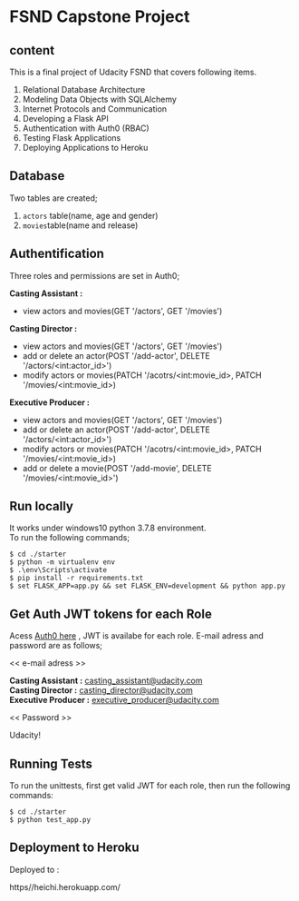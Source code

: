 # FSND Capstone Project
## content
This is a final project of Udacity FSND that covers following items.
1. Relational Database Architecture
2. Modeling Data Objects with SQLAlchemy
3. Internet Protocols and Communication
4. Developing a Flask API
5. Authentication with Auth0 (RBAC)
6. Testing Flask Applications
7. Deploying Applications to Heroku

## Database
Two tables are created;
1. `actors` table(name, age and gender)
2. `movies`table(name and release) 

## Authentification
Three roles and permissions are set in Auth0;

**Casting Assistant :** <br>
- view actors and movies(GET '/actors', GET '/movies')<br>

**Casting Director :** <br>
- view actors and movies(GET '/actors', GET '/movies')<br>
- add or delete an actor(POST '/add-actor', DELETE '/actors/\<int:actor_id>')<br>
- modify actors or movies(PATCH '/acotrs/\<int:movie_id>, PATCH '/movies/\<int:movie_id>) <br>

**Executive Producer :**<br>
- view actors and movies(GET '/actors', GET '/movies')<br>
- add or delete an actor(POST '/add-actor', DELETE '/actors/\<int:actor_id>')<br>
- modify actors or movies(PATCH '/acotrs/\<int:movie_id>, PATCH '/movies/\<int:movie_id>) <br>
- add or delete a movie(POST '/add-movie', DELETE '/movies/\<int:movie_id>')<br> 


## Run locally
It works under windows10 python 3.7.8 environment. <br>
To run the following commands;

`$ cd ./starter`<br>
`$ python -m virtualenv env`<br>
`$ .\env\Scripts\activate`<br>
`$ pip install -r requirements.txt`<br>
`$ set FLASK_APP=app.py && set FLASK_ENV=development && python app.py`<br>

## Get Auth JWT tokens for each Role

Acess [Auth0 here](https://tomascap.jp.auth0.com/authorize?audience=agency&response_type=token&client_id=53BPJctnRYyC5bBVLQhRwxZRrFTO9Wgf&redirect_uri=https://heichi.herokuapp.com/)
, JWT is availabe for each role. E-mail adress and password are as follows;<br>

\<< e-mail adress >><br>

**Casting Assistant :** casting_assistant@udacity.com<br>
**Casting Director :** casting_director@udacity.com<br>
**Executive Producer :** executive_producer@udacity.com<br>

\<< Password >>

Udacity!

## Running Tests

To run the unittests, first get valid JWT for each role, then run the following commands:

`$ cd ./starter`<br>
`$ python test_app.py`<br>


## Deployment to Heroku

Deployed to :

https//heichi.herokuapp.com/